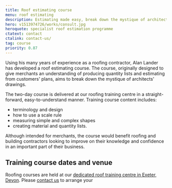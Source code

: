 ```yaml
---
title: Roof estimating course
menu: roof estimating
description: Estimating made easy, break down the mystique of architects' drawings, take part in our straight forward, easy to understand roof estimating course.
hero: v1513974726/works/consult.jpg
heroquote: specialist roof estimation programme
ctatext: contact
ctalink: contact-us/
tag: course
priority: 0.87
---
```


Using his many years of experience as a roofing contractor, Alan Lander has developed a roof estimating course. The course, originally designed to give merchants an understanding of producing quantity lists and estimating from customers' plans, aims to break down the mystique of architects' drawings.

The two-day course is delivered at our roofing training centre in a straight-forward, easy-to-understand manner. Training course content includes:

* terminology and design
* how to use a scale rule
* measuring simple and complex shapes
* creating material and quantity lists.

Although intended for merchants, the course would benefit roofing and building contractors looking to improve on their knowledge and confidence in an important part of their business.


## Training course dates and venue

Roofing courses are held at our [dedicated roof training centre in Exeter, Devon]([root]about-us/roof-training-centre/). Please [contact us]([root]contact-us/) to arrange your
